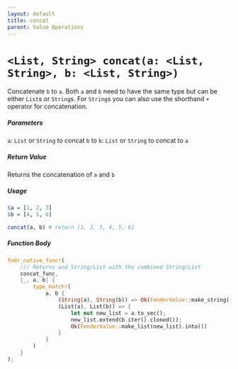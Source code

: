 ```yaml
---
layout: default
title: concat
parent: Value Operations
---
```


# `<List, String> concat(a: <List, String>, b: <List, String>)`
Concatenate `b` to `a`. Both `a` and `b` need to have the same type but can be either `List`s or `String`s. For `String`s you can also use the shorthand `+` operator for concatenation.

##### Parameters
`a`: `List` or `String` to concat `b` to
`b`: `List` or `String` to concat to `a`

##### Return Value
Returns the concatenation of `a` and `b`

##### Usage
```r
$a = [1, 2, 3]
$b = [4, 5, 6]

concat(a, b) # return [1, 2, 3, 4, 5, 6]
```

##### Function Body
```rust
fndr_native_func!(
    /// Returns and String/List with the combined String/List
    concat_func,
    |_, a, b| {
        type_match!(
            a, b {
                (String(a), String(b)) => Ok(FenderValue::make_string(format!("{}{}", *a, *b)).into()),
                (List(a), List(b)) => {
                    let mut new_list = a.to_vec();
                    new_list.extend(b.iter().cloned());
                    Ok(FenderValue::make_list(new_list).into())
                }
            }
        )
    }
);
```